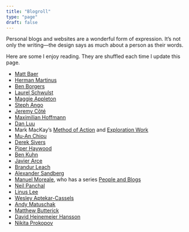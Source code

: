 ```yaml
---
title: "Blogroll"
type: "page"
draft: false
---
```


Personal blogs and websites are a wonderful form of expression. It’s not only the writing—the design says as much about a person as their words.

Here are some I enjoy reading. They are shuffled each time I update this page.

- [Matt Baer](https://write.as/matt/)
- [Herman Martinus](https://herman.bearblog.dev/)
- [Ben Borgers](https://ben.page/)
- [Laurel Schwulst](https://laurelschwulst.com/)
- [Maggie Appleton](https://maggieappleton.com/)
- [Steph Ango](https://stephango.com/)
- [Jeremy Côté](https://jeremycote.net/)
- [Maximilian Hoffmann](https://max.hn/)
- [Dan Luu](https://danluu.com/)
- Mark MacKay’s [Method of Action](https://method.ac/writing/) and [Exploration Work](https://exploration.work/)
- [Mu-An Chiou](https://muan.co/)
- [Derek Sivers](https://sive.rs/blog)
- [Piper Haywood](https://piperhaywood.com/)
- [Ben Kuhn](https://www.benkuhn.net/)
- [Javier Arce](https://javier.computer/)
- [Brandur Leach](https://brandur.org/)
- [Alexander Sandberg](https://alexandersandberg.com/)
- [Manuel Moreale](https://manuelmoreale.com/), who has a series [People and Blogs](https://peopleandblogs.com/)
- [Neil Panchal](https://neil.computer/)
- [Linus Lee](https://thesephist.com/)
- [Wesley Aptekar-Cassels](https://notebook.wesleyac.com/)
- [Andy Matuschak](https://andymatuschak.org/)
- [Matthew Butterick](https://matthewbutterick.com/chron/)
- [David Heinemeier Hansson](https://world.hey.com/dhh/)
- [Nikita Prokopov](https://tonsky.me/)
